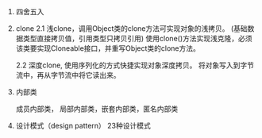 1. 四舍五入
2. clone
   2.1 浅clone，调用Object类的clone方法可实现对象的浅拷贝。 (基础数据类型直接拷贝值，引用类型只拷贝引用)
       使用clone()方法实现浅克隆，必须该类要实现Cloneable接口，并重写Object类的clone方法。
   
   2.2 深度clone, 使用序列化的方式快捷实现对象深度拷贝。
       将对象写入到字节流中，再从字节流中将它读出来。
       
3. 内部类
   
    成员内部类， 局部内部类，嵌套内部类，匿名内部类
    
    
4. 设计模式（design pattern） 23种设计模式    
    
    
       
   
   
   